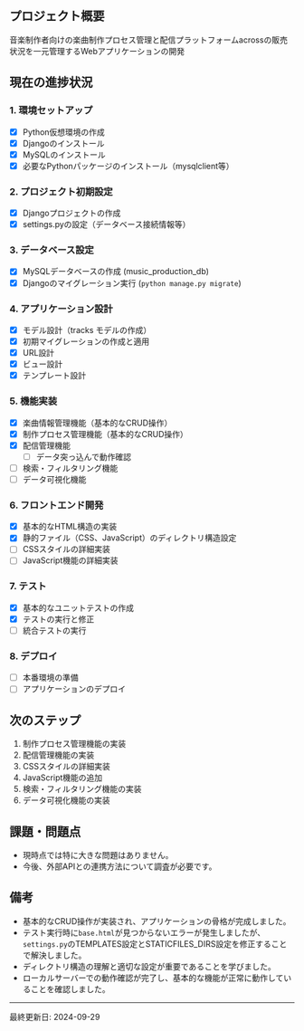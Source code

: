 ## プロジェクト概要
音楽制作者向けの楽曲制作プロセス管理と配信プラットフォームacrossの販売状況を一元管理するWebアプリケーションの開発

## 現在の進捗状況

### 1. 環境セットアップ
- [x] Python仮想環境の作成
- [x] Djangoのインストール
- [x] MySQLのインストール
- [x] 必要なPythonパッケージのインストール（mysqlclient等）

### 2. プロジェクト初期設定
- [x] Djangoプロジェクトの作成
- [x] settings.pyの設定（データベース接続情報等）

### 3. データベース設定
- [x] MySQLデータベースの作成 (music_production_db)
- [x] Djangoのマイグレーション実行 (`python manage.py migrate`)

### 4. アプリケーション設計
- [x] モデル設計（tracks モデルの作成）
- [x] 初期マイグレーションの作成と適用
- [x] URL設計
- [x] ビュー設計
- [x] テンプレート設計

### 5. 機能実装
- [x] 楽曲情報管理機能（基本的なCRUD操作）
- [x] 制作プロセス管理機能（基本的なCRUD操作）
- [x] 配信管理機能
  - [ ] データ突っ込んで動作確認
- [ ] 検索・フィルタリング機能
- [ ] データ可視化機能

### 6. フロントエンド開発
- [x] 基本的なHTML構造の実装
- [x] 静的ファイル（CSS、JavaScript）のディレクトリ構造設定
- [ ] CSSスタイルの詳細実装
- [ ] JavaScript機能の詳細実装

### 7. テスト
- [x] 基本的なユニットテストの作成
- [x] テストの実行と修正
- [ ] 統合テストの実行

### 8. デプロイ
- [ ] 本番環境の準備
- [ ] アプリケーションのデプロイ

## 次のステップ
1. 制作プロセス管理機能の実装
2. 配信管理機能の実装
3. CSSスタイルの詳細実装
4. JavaScript機能の追加
5. 検索・フィルタリング機能の実装
6. データ可視化機能の実装

## 課題・問題点
- 現時点では特に大きな問題はありません。
- 今後、外部APIとの連携方法について調査が必要です。

## 備考
- 基本的なCRUD操作が実装され、アプリケーションの骨格が完成しました。
- テスト実行時に`base.html`が見つからないエラーが発生しましたが、`settings.py`のTEMPLATES設定とSTATICFILES_DIRS設定を修正することで解決しました。
- ディレクトリ構造の理解と適切な設定が重要であることを学びました。
- ローカルサーバーでの動作確認が完了し、基本的な機能が正常に動作していることを確認しました。

---
最終更新日: 2024-09-29